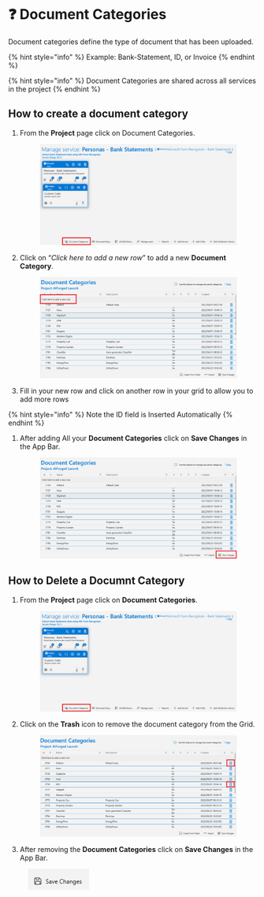 # ❓ Document Categories

Document categories define the type of document that has been uploaded.&#x20;

{% hint style="info" %}
Example: Bank-Statement, ID, or Invoice
{% endhint %}

{% hint style="info" %}
Document Categories are shared across all services in the project
{% endhint %}

## How to create a document category

1.  From the **Project** page click on Document Categories.

    <figure><img src="../.gitbook/assets/image (225).png" alt=""><figcaption></figcaption></figure>
2.  Click on “_Click here to add a new row_” to add a new **Document Category**.

    <figure><img src="../.gitbook/assets/image (14) (4).png" alt=""><figcaption></figcaption></figure>
3. Fill in your new row and click on another row in your grid to allow you to add more rows&#x20;

{% hint style="info" %}
Note the ID field is Inserted Automatically
{% endhint %}

1.  After adding All your **Document Categories** click on **Save Changes** in the App Bar.

    <figure><img src="../.gitbook/assets/image (180).png" alt=""><figcaption></figcaption></figure>

## How to Delete a Documnt Category

1.  From the **Project** page click on **Document Categories**.

    <figure><img src="../.gitbook/assets/image (28).png" alt=""><figcaption></figcaption></figure>
2.  Click on the **Trash** icon to remove the document category from the Grid.

    <figure><img src="../.gitbook/assets/image (74) (1).png" alt=""><figcaption></figcaption></figure>
3. After removing the **Document Categories** click on **Save Changes** in the App Bar.

<figure><img src="../.gitbook/assets/image (29).png" alt=""><figcaption></figcaption></figure>

